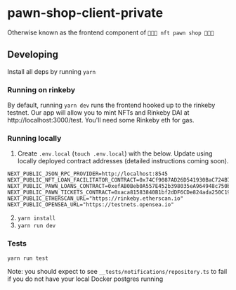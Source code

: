 # pawn-shop-client-private

Otherwise known as the frontend component of `💸✨🎸 nft pawn shop 💍✨💸`

## Developing

Install all deps by running `yarn`

### Running on rinkeby

By default, running `yarn dev` runs the frontend hooked up to the rinkeby testnet. Our app will allow you to mint NFTs and Rinkeby DAI at http://localhost:3000/test. You'll need some Rinkeby eth for gas.

### Running locally

1. Create `.env.local` (`touch .env.local`) with the below. Update using locally deployed contract addresses (detailed instructions coming soon).

```
NEXT_PUBLIC_JSON_RPC_PROVIDER=http://localhost:8545
NEXT_PUBLIC_NFT_LOAN_FACILITATOR_CONTRACT=0x74Cf9087AD26D541930BaC724B7ab21bA8F00a27
NEXT_PUBLIC_PAWN_LOANS_CONTRACT=0xefAB0Beb0A557E452b398035eA964948c750b2Fd
NEXT_PUBLIC_PAWN_TICKETS_CONTRACT=0xaca81583840B1bf2dDF6CDe824ada250C1936B4D
NEXT_PUBLIC_ETHERSCAN_URL="https://rinkeby.etherscan.io"
NEXT_PUBLIC_OPENSEA_URL="https://testnets.opensea.io"
```

2. `yarn install`
3. `yarn run dev`

### Tests

`yarn run test`

Note: you should expect to see `__tests/notifications/repository.ts` to fail if you do not have your local Docker postgres running

